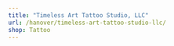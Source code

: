 ```yaml
---
title: "Timeless Art Tattoo Studio, LLC"
url: /hanover/timeless-art-tattoo-studio-llc/
shop: Tattoo
---
```

